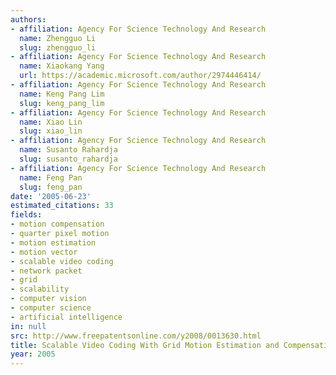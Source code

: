 ```yaml
---
authors:
- affiliation: Agency For Science Technology And Research
  name: Zhengguo Li
  slug: zhengguo_li
- affiliation: Agency For Science Technology And Research
  name: Xiaokang Yang
  url: https://academic.microsoft.com/author/2974446414/
- affiliation: Agency For Science Technology And Research
  name: Keng Pang Lim
  slug: keng_pang_lim
- affiliation: Agency For Science Technology And Research
  name: Xiao Lin
  slug: xiao_lin
- affiliation: Agency For Science Technology And Research
  name: Susanto Rahardja
  slug: susanto_rahardja
- affiliation: Agency For Science Technology And Research
  name: Feng Pan
  slug: feng_pan
date: '2005-06-23'
estimated_citations: 33
fields:
- motion compensation
- quarter pixel motion
- motion estimation
- motion vector
- scalable video coding
- network packet
- grid
- scalability
- computer vision
- computer science
- artificial intelligence
in: null
src: http://www.freepatentsonline.com/y2008/0013630.html
title: Scalable Video Coding With Grid Motion Estimation and Compensation
year: 2005
---
```

